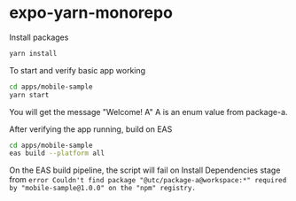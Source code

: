 # expo-yarn-monorepo

Install packages

```sh
yarn install
```

To start and verify basic app working

```sh
cd apps/mobile-sample
yarn start
```

You will get the message "Welcome! A"
A is an enum value from package-a.

After verifying the app running, build on EAS

```sh
cd apps/mobile-sample
eas build --platform all
```

On the EAS build pipeline, the script will fail on Install Dependencies stage
from `error Couldn't find package "@utc/package-a@workspace:*" required by "mobile-sample@1.0.0" on the "npm" registry.`
